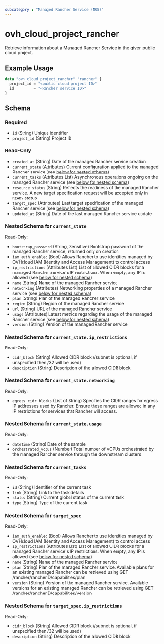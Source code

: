```yaml
---
subcategory : "Managed Rancher Service (MRS)"
---
```


# ovh_cloud_project_rancher

Retrieve information about a Managed Rancher Service in the given public cloud project.

## Example Usage

```terraform
data "ovh_cloud_project_rancher" "rancher" {
  project_id = "<public cloud project ID>"
  id         = "<Rancher service ID>"
}
```

## Schema

### Required

- `id` (String) Unique identifier
- `project_id` (String) Project ID

### Read-Only

- `created_at` (String) Date of the managed Rancher service creation
- `current_state` (Attributes) Current configuration applied to the managed Rancher service (see [below for nested schema](#nestedatt--current_state))
- `current_tasks` (Attributes List) Asynchronous operations ongoing on the managed Rancher service (see [below for nested schema](#nestedatt--current_tasks))
- `resource_status` (String) Reflects the readiness of the managed Rancher service. A new target specification request will be accepted only in `READY` status
- `target_spec` (Attributes) Last target specification of the managed Rancher service (see [below for nested schema](#nestedatt--target_spec))
- `updated_at` (String) Date of the last managed Rancher service update

<a id="nestedatt--current_state"></a>

### Nested Schema for `current_state`

Read-Only:

- `bootstrap_password` (String, Sensitive) Bootstrap password of the managed Rancher service, returned only on creation
- `iam_auth_enabled` (Bool) Allows Rancher to use identities managed by OVHcloud IAM (Identity and Access Management) to control access
- `ip_restrictions` (Attributes List) List of allowed CIDR blocks for a managed Rancher service's IP restrictions. When empty, any IP is allowed (see [below for nested schema](#nestedatt--current_state--ip_restrictions))
- `name` (String) Name of the managed Rancher service
- `networking` (Attributes) Networking properties of a managed Rancher service (see [below for nested schema](#nestedatt--current_state--networking))
- `plan` (String) Plan of the managed Rancher service
- `region` (String) Region of the managed Rancher service
- `url` (String) URL of the managed Rancher service
- `usage` (Attributes) Latest metrics regarding the usage of the managed Rancher service (see [below for nested schema](#nestedatt--current_state--usage))
- `version` (String) Version of the managed Rancher service

<a id="nestedatt--current_state--ip_restrictions"></a>

### Nested Schema for `current_state.ip_restrictions`

Read-Only:

- `cidr_block` (String) Allowed CIDR block (/subnet is optional, if unspecified then /32 will be used)
- `description` (String) Description of the allowed CIDR block

<a id="nestedatt--current_state--networking"></a>

### Nested Schema for `current_state.networking`

Read-Only:

- `egress_cidr_blocks` (List of String) Specifies the CIDR ranges for egress IP addresses used by Rancher. Ensure these ranges are allowed in any IP restrictions for services that Rancher will access.

<a id="nestedatt--current_state--usage"></a>

### Nested Schema for `current_state.usage`

Read-Only:

- `datetime` (String) Date of the sample
- `orchestrated_vcpus` (Number) Total number of vCPUs orchestrated by the managed Rancher service through the downstream clusters

<a id="nestedatt--current_tasks"></a>

### Nested Schema for `current_tasks`

Read-Only:

- `id` (String) Identifier of the current task
- `link` (String) Link to the task details
- `status` (String) Current global status of the current task
- `type` (String) Type of the current task

<a id="nestedatt--target_spec"></a>

### Nested Schema for `target_spec`

Read-Only:

- `iam_auth_enabled` (Bool) Allows Rancher to use identities managed by OVHcloud IAM (Identity and Access Management) to control access
- `ip_restrictions` (Attributes List) List of allowed CIDR blocks for a managed Rancher service's IP restrictions. When empty, any IP is allowed (see [below for nested schema](#nestedatt--target_spec--ip_restrictions))
- `name` (String) Name of the managed Rancher service
- `plan` (String) Plan of the managed Rancher service. Available plans for an existing managed Rancher can be retrieved using GET /rancher/rancherID/capabilities/plan
- `version` (String) Version of the managed Rancher service. Available versions for an existing managed Rancher can be retrieved using GET /rancher/rancherID/capabilities/version

<a id="nestedatt--target_spec--ip_restrictions"></a>

### Nested Schema for `target_spec.ip_restrictions`

Read-Only:

- `cidr_block` (String) Allowed CIDR block (/subnet is optional, if unspecified then /32 will be used)
- `description` (String) Description of the allowed CIDR block
